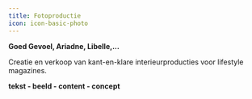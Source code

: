 ```yaml
---
title: Fotoproductie
icon: icon-basic-photo
---
```


**Goed Gevoel, Ariadne, Libelle,...**

Creatie en verkoop van kant-en-klare interieurproducties voor lifestyle magazines.

**tekst - beeld - content - concept**